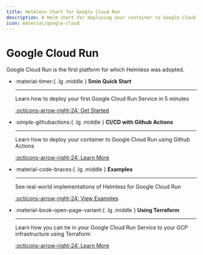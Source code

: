 ```yaml
---
title: Helmless Chart for Google Cloud Run
description: A Helm chart for deploying your container to Google Cloud Run.
icon: material/google-cloud
---
```


# Google Cloud Run

Google Cloud Run is the first platform for which Helmless was adopted.

<div class="grid cards" markdown>

-   :material-timer:{ .lg .middle } __5min Quick Start__

    ---

    Learn how to deploy your first Google Cloud Run Service in 5 minutes

    [:octicons-arrow-right-24: Get Started](./quickstart.md)

-   :simple-githubactions:{ .lg .middle } __CI/CD with Github Actions__

    ---

    Learn how to deploy your container to Google Cloud Run using Github Actions

    [:octicons-arrow-right-24: Learn More](./ci-cd.md)

-   :material-code-braces:{ .lg .middle } __Examples__

    ---

    See real-world implementations of Helmless for Google Cloud Run

    [:octicons-arrow-right-24: View Examples](./examples.md)

-   :material-book-open-page-variant:{ .lg .middle } __Using Terraform__

    ---

    Learn how you can tie in your Google Cloud Run Service to your GCP infrastructure using Terraform

    [:octicons-arrow-right-24: Learn More](./terraform.md)

</div>
